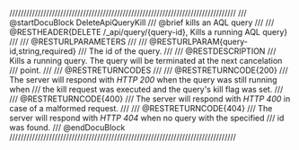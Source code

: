 ////////////////////////////////////////////////////////////////////////////////
/// @startDocuBlock DeleteApiQueryKill
/// @brief kills an AQL query
///
/// @RESTHEADER{DELETE /_api/query/{query-id}, Kills a running AQL query}
///
/// @RESTURLPARAMETERS
///
/// @RESTURLPARAM{query-id,string,required}
/// The id of the query.
///
/// @RESTDESCRIPTION
/// Kills a running query. The query will be terminated at the next cancelation
/// point.
///
/// @RESTRETURNCODES
///
/// @RESTRETURNCODE{200}
/// The server will respond with *HTTP 200* when the query was still running when
/// the kill request was executed and the query's kill flag was set.
///
/// @RESTRETURNCODE{400}
/// The server will respond with *HTTP 400* in case of a malformed request.
///
/// @RESTRETURNCODE{404}
/// The server will respond with *HTTP 404* when no query with the specified
/// id was found.
/// @endDocuBlock
////////////////////////////////////////////////////////////////////////////////